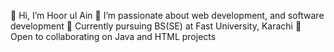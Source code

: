 👋 Hi, I’m Hoor ul Ain
👀 I’m passionate about  web development, and software development
🌱 Currently pursuing BS(SE) at Fast University, Karachi
💞️ Open to collaborating on Java and HTML projects
